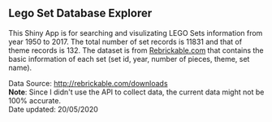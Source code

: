 ## Lego Set Database Explorer  

This Shiny App is for searching and visulizating LEGO Sets information from year 1950 to 2017. The total number of set records is 11831 and that of theme records is 132.
The dataset is from [Rebrickable.com](http://rebrickable.com/) that contains the basic information of each set (set id, year, number of pieces, theme, set name).  

Data Source: http://rebrickable.com/downloads  
**Note**: Since I didn't use the API to collect data, the current data might not be 100% accurate.  
Date updated: 20/05/2020
  
